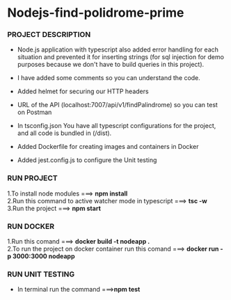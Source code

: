 # Nodejs-find-polidrome-prime

### PROJECT DESCRIPTION<br>
- Node.js application with typescript also added error handling for each situation and prevented it for inserting strings (for sql injection for demo purposes because we don't have to build queries in this project).

- I have added some comments so you can understand the code.

- Added helmet for securing our HTTP headers

- URL of the API (localhost:7007/api/v1/findPalindrome) so you can test on Postman

- In tsconfig.json You have all typescript configurations for the project, and all code is bundled in (/dist).

- Added Dockerfile for creating images and containers in Docker

- Added jest.config.js to configure the Unit testing

### RUN PROJECT
1.To install node modules ===> __npm install__<br>
2.Run this command to active watcher mode in typescript ===> __tsc -w__ <br>
3.Run the project ===> __npm start__<br>

### RUN DOCKER
1.Run this comand ===> __docker build -t nodeapp .__<br>
2.To run the project on docker container run this comand ===> __docker run -p 3000:3000 nodeapp__<br>

### RUN UNIT TESTING
- In terminal run the command ===>__npm test__
